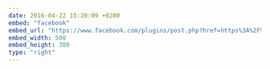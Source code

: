 ```yaml
---
date: 2016-04-22 15:20:09 +0200
embed: "facebook"
embed_url: "https://www.facebook.com/plugins/post.php?href=https%3A%2F%2Fwww.facebook.com%2Fphoto.php%3Ffbid%3D10154061284814014%26set%3Da.10151336375014014.497040.813764013%26type%3D3&width=500"
embed_width: 500
embed_height: 380
type: "right"
---
```

